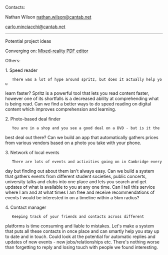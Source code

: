 Contacts:

Nathan Wilson <nathan.wilson@cantab.net>

carlo.minciacchi@cantab.net

------------------------------------------------------------------------

Potential project ideas

Converging on: [Mixed-reality PDF
editor](Mixed-reality_PDF_editor "wikilink")

Others:

1\. Speed reader

`   There was a lot of hype around spritz, but does it actually help you`

learn faster? Spritz is a powerful tool that lets you read content
faster, however one of its shortfalls is a decreased ability at
comprehending what is being read. Can we find a better ways to do speed
reading on digital content which improves comprehension and learning.

2\. Photo-based deal finder

`   You are in a shop and you see a good deal on a DVD - but is it the`

best deal out there? Can we build an app that automatically gathers
prices from various vendors based on a photo you take with your phone.

3\. Network of local events

`   There are lots of events and activities going on in Cambridge every`

day but finding out about them isn't always easy. Can we build a system
that gathers events from different student societies, public concerts,
university talks and clubs into one place and lets you search and get
updates of what is available to you at any one time. Can I tell this
service where I am and at what times I am free and receive
recommendations of events I would be interested in on a timeline within
a 5km radius?

4\. Contact manager

`   Keeping track of your friends and contacts across different`

platforms is time consuming and liable to mistakes. Let's make a system
that puts all these contacts in once place and can smartly help you stay
up to date and in touch. Could look at the potential for automatic
replies and updates of new events - new jobs/relationships etc. There's
nothing worse than forgetting to reply and losing touch with people we
found interesting.